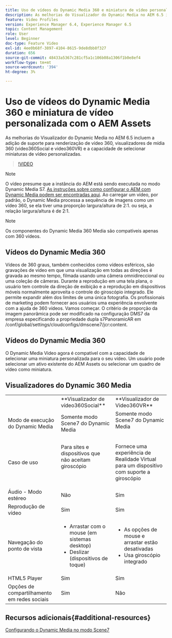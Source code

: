 ```yaml
---
title: Uso de vídeos do Dynamic Media 360 e miniatura de vídeo personalizada com o AEM Assets
description: As melhorias do Visualizador do Dynamic Media no AEM 6.5 incluem a adição de suporte para renderização de vídeo 360, visualizadores de mídia 360 (video360Social e video360VR) e a capacidade de selecionar miniaturas de vídeo personalizadas.
feature: Video Profiles
version: Experience Manager 6.4, Experience Manager 6.5
topic: Content Management
role: User
level: Beginner
doc-type: Feature Video
exl-id: 4ee0b68f-3897-4104-8615-9de8dbb8f327
duration: 656
source-git-commit: 48433a5367c281cf5a1c106b08a1306f1b0e8ef4
workflow-type: tm+mt
source-wordcount: '394'
ht-degree: 3%

---
```


# Uso de vídeos do Dynamic Media 360 e miniatura de vídeo personalizada com o AEM Assets

As melhorias do Visualizador do Dynamic Media no AEM 6.5 incluem a adição de suporte para renderização de vídeo 360, visualizadores de mídia 360 (video360Social e video360VR) e a capacidade de selecionar miniaturas de vídeo personalizadas.

>[!VIDEO](https://video.tv.adobe.com/v/26391?quality=12&learn=on)

>[!NOTE]
>
>O vídeo presume que a instância do AEM está sendo executada no modo Dynamic Media S7.  [As instruções sobre como configurar o AEM com Dynamic Media podem ser encontradas aqui](https://helpx.adobe.com/br/experience-manager/6-3/assets/using/config-dynamic-fp-14410.html). Ao carregar um vídeo, por padrão, o Dynamic Media processa a sequência de imagens como um vídeo 360, se ela tiver uma proporção largura/altura de 2:1. ou seja, a relação largura/altura é de 2:1.

>[!NOTE]
>
>Os componentes do Dynamic Media 360 Media são compatíveis apenas com 360 vídeos.

## Vídeos do Dynamic Media 360

Vídeos de 360 graus, também conhecidos como vídeos esféricos, são gravações de vídeo em que uma visualização em todas as direções é gravada ao mesmo tempo, filmada usando uma câmera omnidireccional ou uma coleção de câmeras. Durante a reprodução em uma tela plana, o usuário tem controle da direção de exibição e a reprodução em dispositivos móveis normalmente aproveita o controle do giroscópio integrado.  Ele permite expandir além dos limites de uma única fotografia. Os profissionais de marketing podem fornecer aos usuários uma experiência envolvente com a ajuda de 360 vídeos.  Vamos começar. O critério de proporção da imagem panorâmica pode ser modificado na configuração DMS7 da empresa especificando a propriedade dupla s7PanoramicAR em /conf/global/settings/cloudconfigs/dmscene7/jcr:content.

## Vídeos do Dynamic Media 360

O Dynamic Media Video agora é compatível com a capacidade de selecionar uma miniatura personalizada para o seu vídeo. Um usuário pode selecionar um ativo existente do AEM Assets ou selecionar um quadro de vídeo como miniatura.

## Visualizadores do Dynamic 360 Media

<table> 
 <tbody>
   <tr>
      <td> </td>
      <td>**Visualizador de vídeo360Social**</td>
      <td>**Visualizador de Video360VR**</td>
   </tr>
   <tr>
      <td>Modo de execução do Dynamic Media</td>
      <td>Somente modo Scene7 do Dynamic Media</td>
      <td>Somente modo Scene7 do Dynamic Media<br>
         <br>
      </td>
   </tr>
   <tr>
      <td>Caso de uso</td>
      <td>
         <p>Para sites e dispositivos que não aceitam giroscópio</p>
         <p> </p>
      </td>
      <td>
         <p>Fornece uma experiência de Realidade Virtual para um dispositivo com suporte a giroscópio </p>
      </td>
   </tr>
   <tr>
      <td>Áudio - Modo estéreo</td>
      <td>Não</td>
      <td>Sim</td>
   </tr>
   <tr>
      <td>Reprodução de vídeo</td>
      <td>Sim</td>
      <td>Sim</td>
   </tr>
   <tr>
      <td>Navegação do ponto de vista</td>
      <td>
         <ul>
            <li>Arrastar com o mouse (em sistemas desktop)</li>
            <li>Deslizar (dispositivos de toque)</li>
         </ul>
      </td>
      <td>
         <ul>
            <li>As opções de mouse e arrastar estão desativadas</li>
            <li>Usa giroscópio integrado</li>
         </ul>
      </td>
   </tr>
   <tr>
      <td>HTML5 Player</td>
      <td>Sim</td>
      <td>Sim</td>
   </tr>
   <tr>
      <td>Opções de compartilhamento em redes sociais</td>
      <td>Sim</td>
      <td>Não</td>
   </tr>
</tbody>
</table>

## Recursos adicionais{#additional-resources}

[Configurando o Dynamic Media no modo Scene7](https://helpx.adobe.com/experience-manager/6-5/assets/using/config-dms7.html)

